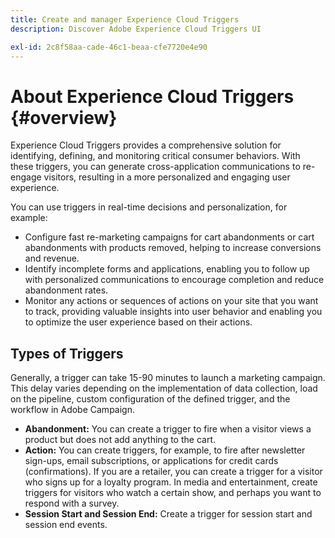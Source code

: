 ```yaml
---
title: Create and manager Experience Cloud Triggers
description: Discover Adobe Experience Cloud Triggers UI

exl-id: 2c8f58aa-cade-46c1-beaa-cfe7720e4e90
---
```

# About Experience Cloud Triggers {#overview}

Experience Cloud Triggers provides a comprehensive solution for identifying, defining, and monitoring critical consumer behaviors. With these triggers, you can generate cross-application communications to re-engage visitors, resulting in a more personalized and engaging user experience.

You can use triggers in real-time decisions and personalization, for example:

* Configure fast re-marketing campaigns for cart abandonments or cart abandonments with products removed, helping to increase conversions and revenue.
* Identify incomplete forms and applications, enabling you to follow up with personalized communications to encourage completion and reduce abandonment rates.
* Monitor any actions or sequences of actions on your site that you want to track, providing valuable insights into user behavior and enabling you to optimize the user experience based on their actions.

## Types of Triggers

Generally, a trigger can take 15-90 minutes to launch a marketing campaign. This delay varies depending on the implementation of data collection, load on the pipeline, custom configuration of the defined trigger, and the workflow in Adobe Campaign.

* **Abandonment:** You can create a trigger to fire when a visitor views a product but does not add anything to the cart.
* **Action:** You can create triggers, for example, to fire after newsletter sign-ups, email subscriptions, or applications for credit cards (confirmations). If you are a retailer, you can create a trigger for a visitor who signs up for a loyalty program. In media and entertainment, create triggers for visitors who watch a certain show, and perhaps you want to respond with a survey.
* **Session Start and Session End:** Create a trigger for session start and session end events.
